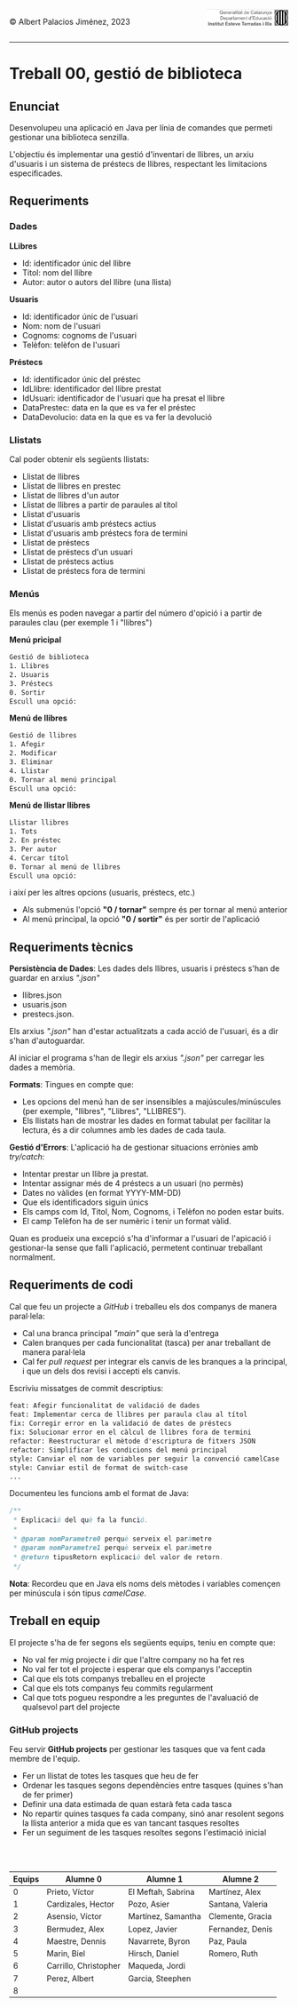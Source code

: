 <div style="display: flex; width: 100%;">
    <div style="flex: 1; padding: 0px;">
        <p>© Albert Palacios Jiménez, 2023</p>
    </div>
    <div style="flex: 1; padding: 0px; text-align: right;">
        <img src="./assets/ieti.png" height="32" alt="Logo de IETI" style="max-height: 32px;">
    </div>
</div>
<hr/>

# Treball 00, gestió de biblioteca

## Enunciat

Desenvolupeu una aplicació en Java per línia de comandes que permeti gestionar una biblioteca senzilla. 

L'objectiu és implementar una gestió d'inventari de llibres, un arxiu d'usuaris i un sistema de préstecs de llibres, respectant les limitacions especificades.

## Requeriments

### Dades

**LLibres**

- Id: identificador únic del llibre
- Titol: nom del llibre
- Autor: autor o autors del llibre (una llista)

**Usuaris**

- Id: identificador únic de l'usuari
- Nom: nom de l'usuari
- Cognoms: cognoms de l'usuari
- Telèfon: telèfon de l'usuari

**Préstecs**

- Id: identificador únic del préstec
- IdLlibre: identificador del llibre prestat
- IdUsuari: identificador de l'usuari que ha presat el llibre
- DataPrestec: data en la que es va fer el préstec
- DataDevolucio: data en la que es va fer la devolució

### Llistats

Cal poder obtenir els següents llistats:

- Llistat de llibres
- Llistat de llibres en prestec
- Llistat de llibres d'un autor
- Llistat de llibres a partir de paraules al títol
- Llistat d'usuaris
- Llistat d'usuaris amb préstecs actius
- Llistat d'usuaris amb préstecs fora de termini
- Llistat de préstecs
- Llistat de préstecs d'un usuari
- Llistat de préstecs actius
- Llistat de préstecs fora de termini

### Menús

Els menús es poden navegar a partir del número d'opició i a partir de paraules clau (per exemple 1 i "llibres")

**Menú pricipal**

```text
Gestió de biblioteca
1. Llibres
2. Usuaris
3. Préstecs
0. Sortir
Escull una opció:
```

**Menú de llibres**

```text
Gestió de llibres
1. Afegir
2. Modificar
3. Eliminar
4. Llistar
0. Tornar al menú principal
Escull una opció:
```

**Menú de llistar llibres**

```text
Llistar llibres
1. Tots
2. En préstec
3. Per autor
4. Cercar títol
0. Tornar al menú de llibres
Escull una opció:
```

i així per les altres opcions (usuaris, préstecs, etc.)

- Als submenús l'opció **"0 / tornar"** sempre és per tornar al menú anterior
- Al menú principal, la opció **"0 / sortir"** és per sortir de l'aplicació

## Requeriments tècnics

**Persistència de Dades**: Les dades dels llibres, usuaris i préstecs s'han de guardar en arxius *".json"* 

* llibres.json
* usuaris.json
* prestecs.json.

Els arxius *".json"* han d'estar actualitzats a cada acció de l'usuari, és a dir s'han d'autoguardar.

Al iniciar el programa s'han de llegir els arxius *".json"* per carregar les dades a memòria.

**Formats**: Tingues en compte que:
    
* Les opcions del menú han de ser insensibles a majúscules/minúscules (per exemple, "llibres", "Llibres", "LLIBRES").
* Els llistats han de mostrar les dades en format tabulat per facilitar la lectura, és a dir columnes amb les dades de cada taula.

**Gestió d'Errors**: L'aplicació ha de gestionar situacions errònies amb *try/catch*:

* Intentar prestar un llibre ja prestat.
* Intentar assignar més de 4 préstecs a un usuari (no permès)
* Dates no vàlides (en format YYYY-MM-DD)
* Que els identificadors siguin únics
* Els camps com Id, Titol, Nom, Cognoms, i Telèfon no poden estar buits.
* El camp Telèfon ha de ser numèric i tenir un format vàlid.
    
Quan es produeix una excepció s'ha d'informar a l'usuari de l'apicació i gestionar-la sense que falli l'aplicació, permetent continuar treballant normalment.

## Requeriments de codi

Cal que feu un projecte a *GitHub* i treballeu els dos companys de manera paral·lela:

- Cal una branca principal *"main"* que serà la d'entrega
- Calen branques per cada funcionalitat (tasca) per anar treballant de manera paral·lela
- Cal fer *pull request* per integrar els canvis de les branques a la principal, i que un dels dos revisi i accepti els canvis.

Escriviu missatges de commit descriptius:

```text
feat: Afegir funcionalitat de validació de dades
feat: Implementar cerca de llibres per paraula clau al títol
fix: Corregir error en la validació de dates de préstecs
fix: Solucionar error en el càlcul de llibres fora de termini
refactor: Reestructurar el mètode d'escriptura de fitxers JSON
refactor: Simplificar les condicions del menú principal
style: Canviar el nom de variables per seguir la convenció camelCase
style: Canviar estil de format de switch-case
...
```

Documenteu les funcions amb el format de Java:

```java
/**
 * Explicació del què fa la funció.
 * 
 * @param nomParametre0 perquè serveix el paràmetre
 * @param nomParametre1 perquè serveix el paràmetre
 * @return tipusRetorn explicació del valor de retorn.
 */
```

**Nota**: Recordeu que en Java els noms dels mètodes i variables començen per minúscula i són tipus *camelCase*.

## Treball en equip

El projecte s'ha de fer segons els següents equips, teniu en compte que:

- No val fer mig projecte i dir que l'altre company no ha fet res
- No val fer tot el projecte i esperar que els companys l'acceptin
- Cal que els tots companys treballeu en el projecte 
- Cal que els tots companys feu commits regularment
- Cal que tots pogueu respondre a les preguntes de l'avaluació de qualsevol part del projecte

### GitHub projects

Feu servir **GitHub projects** per gestionar les tasques que va fent cada membre de l'equip.

- Fer un llistat de totes les tasques que heu de fer
- Ordenar les tasques segons dependències entre tasques (quines s'han de fer primer)
- Definir una data estimada de quan estarà feta cada tasca
- No repartir quines tasques fa cada company, sinó anar resolent segons la llista anterior a mida que es van tancant tasques resoltes
- Fer un seguiment de les tasques resoltes segons l'estimació inicial 

<br/>
<br/>

| Equips | Alumne 0 | Alumne 1 | Alumne 2 |
|-------|----------|----------|----------|
| 0     | Prieto, Víctor | El Meftah, Sabrina | Martínez, Alex |
| 1     | Cardizales, Hector | Pozo, Asier | Santana, Valeria |
| 2     | Asensio, Víctor | Martínez, Samantha | Clemente, Gracia |
| 3     | Bermudez, Alex | Lopez, Javier | Fernandez, Denís |
| 4     | Maestre, Dennis | Navarrete, Byron | Paz, Paula |
| 5     | Marin, Biel | Hirsch, Daniel | Romero, Ruth
| 6     | Carrillo, Christopher | Maqueda, Jordi |
| 7     | Perez, Albert | Garcia, Steephen |
| 8     | 

